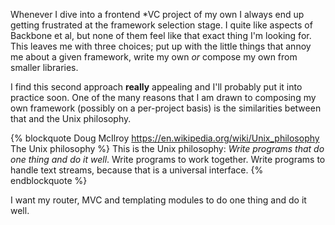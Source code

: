 Whenever I dive into a frontend \*VC project of my own I always end up getting frustrated at the framework selection stage. I quite like aspects of Backbone et al, but none of them feel like that exact thing I'm looking for. This leaves me with three choices; put up with the little things that annoy me about a given framework, write my own *or* compose my own from smaller libraries.

I find this second approach **really** appealing and I'll probably put it into practice soon. One of the many reasons that I am drawn to composing my own framework (possibly on a per-project basis) is the similarities between that and the Unix philosophy.

{% blockquote Doug McIlroy https://en.wikipedia.org/wiki/Unix_philosophy The Unix philosophy %}
This is the Unix philosophy: *Write programs that do one thing and do it well*. Write programs to work together. Write programs to handle text streams, because that is a universal interface.
{% endblockquote %}

I want my router, MVC and templating modules to do one thing and do it well.

<!-- more -->
